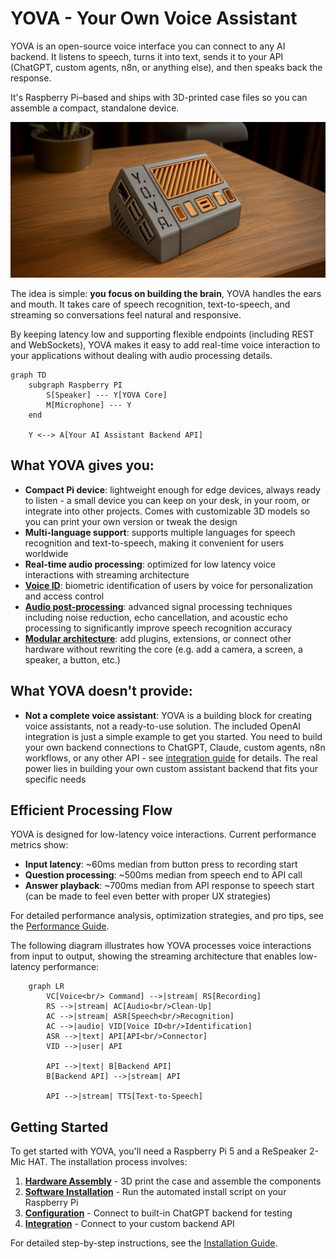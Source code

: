 # YOVA - Your Own Voice Assistant

YOVA is an open-source voice interface you can connect to any AI backend. It listens to speech, turns it into text, sends it to your API (ChatGPT, custom agents, n8n, or anything else), and then speaks back the response.

It's Raspberry Pi–based and ships with 3D-printed case files so you can assemble a compact, standalone device.

![YOVA](./docs/img/yova-simple.png)

The idea is simple: **you focus on building the brain**, YOVA handles the ears and mouth. It takes care of speech recognition, text-to-speech, and streaming so conversations feel natural and responsive.

By keeping latency low and supporting flexible endpoints (including REST and WebSockets), YOVA makes it easy to add real-time voice interaction to your applications without dealing with audio processing details.

```mermaid
graph TD
    subgraph Raspberry PI
        S[Speaker] --- Y[YOVA Core]
        M[Microphone] --- Y
    end

    Y <--> A[Your AI Assistant Backend API]
```

## What YOVA gives you:

- **Compact Pi device**: lightweight enough for edge devices, always ready to listen - a small device you can keep on your desk, in your room, or integrate into other projects. Comes with customizable 3D models so you can print your own version or tweak the design
- **Multi-language support**: supports multiple languages for speech recognition and text-to-speech, making it convenient for users worldwide
- **Real-time audio processing**: optimized for low latency voice interactions with streaming architecture
- **[Voice ID](docs/voice_id.md)**: biometric identification of users by voice for personalization and access control
- **[Audio post-processing](docs/audio_processing.md)**: advanced signal processing techniques including noise reduction, echo cancellation, and acoustic echo processing to significantly improve speech recognition accuracy
- **[Modular architecture](docs/architecture.md)**: add plugins, extensions, or connect other hardware without rewriting the core (e.g. add a camera, a screen, a speaker, a button, etc.)

## What YOVA doesn't provide:

- **Not a complete voice assistant**: YOVA is a building block for creating voice assistants, not a ready-to-use solution. The included OpenAI integration is just a simple example to get you started. You need to build your own backend connections to ChatGPT, Claude, custom agents, n8n workflows, or any other API - see [integration guide](docs/integration.md) for details. The real power lies in building your own custom assistant backend that fits your specific needs

## Efficient Processing Flow

YOVA is designed for low-latency voice interactions. Current performance metrics show:
- **Input latency**: ~60ms median from button press to recording start
- **Question processing**: ~500ms median from speech end to API call
- **Answer playback**: ~700ms median from API response to speech start (can be made to feel even better with proper UX strategies)

For detailed performance analysis, optimization strategies, and pro tips, see the [Performance Guide](docs/performance.md).

The following diagram illustrates how YOVA processes voice interactions from input to output, showing the streaming architecture that enables low-latency performance:

```mermaid
    graph LR
        VC[Voice<br/> Command] -->|stream| RS[Recording]
        RS -->|stream| AC[Audio<br/>Clean-Up]
        AC -->|stream| ASR[Speech<br/>Recognition]
        AC -->|audio| VID[Voice ID<br/>Identification]
        ASR -->|text| API[API<br/>Connector]
        VID -->|user| API

        API -->|text| B[Backend API]
        B[Backend API] -->|stream| API

        API -->|stream| TTS[Text-to-Speech]  
```


## Getting Started

To get started with YOVA, you'll need a Raspberry Pi 5 and a ReSpeaker 2-Mic HAT. The installation process involves:

1. **[Hardware Assembly](docs/install.md)** - 3D print the case and assemble the components
2. **[Software Installation](docs/install.md)** - Run the automated install script on your Raspberry Pi
3. **[Configuration](docs/config.md)** - Connect to built-in ChatGPT backend for testing
4. **[Integration](docs/integration.md)** - Connect to your custom backend API

For detailed step-by-step instructions, see the [Installation Guide](docs/install.md).
